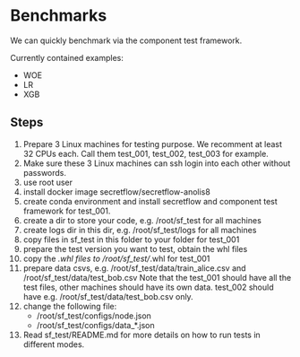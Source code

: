# Benchmarks

We can quickly benchmark via the component test framework.

Currently contained examples:

- WOE
- LR
- XGB

## Steps

1. Prepare 3 Linux machines for testing purpose. We recomment at least 32 CPUs each. Call them test_001, test_002, test_003 for example.
2. Make sure these 3 Linux machines can ssh login into each other without passwords.
3. use root user
4. install docker image secretflow/secretflow-anolis8
5. create conda environment and install secretflow and component test framework for test_001.
6. create a dir to store your code, e.g. /root/sf_test for all machines
7. create logs dir in this dir, e.g. /root/sf_test/logs for all machines
8. copy files in sf_test in this folder to your folder for test_001
9. prepare the test version you want to test, obtain the whl files
10. copy the  *.whl files to /root/sf_test/*.whl for test_001
11. prepare data csvs, e.g. /root/sf_test/data/train_alice.csv and /root/sf_test/data/test_bob.csv
    Note that the test_001 should have all the test files, other machines should have its own data.
    test_002 should have e.g. /root/sf_test/data/test_bob.csv only.
12. change the following file:
    - /root/sf_test/configs/node.json
    - /root/sf_test/configs/data_*.json
13. Read sf_test/README.md for more details on how to run tests in different modes.
